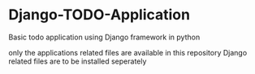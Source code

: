 # Django-TODO-Application
Basic todo application using Django framework in python

only the applications related files are available in this repository
Django related files are to be installed seperately
